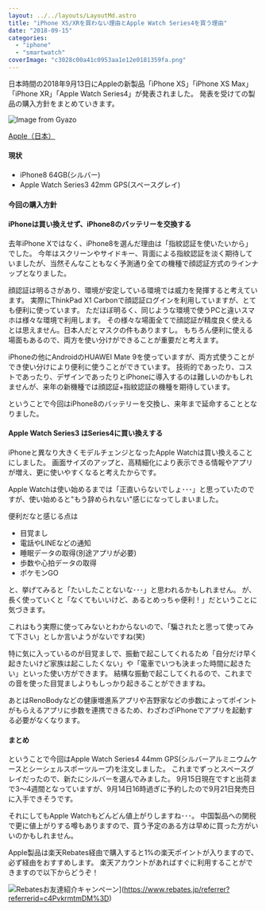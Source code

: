 ```yaml
---
layout: ../../layouts/LayoutMd.astro
title: "iPhone XS/XRを買わない理由とApple Watch Series4を買う理由"
date: "2018-09-15"
categories: 
  - "iphone"
  - "smartwatch"
coverImage: "c3028c00a41c0953aa1e12e0181359fa.png"
---
```


日本時間の2018年9月13日にAppleの新製品「iPhone XS」「iPhone XS Max」「iPhone XR」「Apple Watch Series4」が発表されました。 発表を受けての製品の購入方針をまとめていきます。

![Image from Gyazo](/archive/images/9ab9a7eac9e18a44357e526358b09049.png)

[Apple（日本）](https://www.apple.com/jp/iphone-14-pro/)

#### 現状

- iPhone8 64GB(シルバー)
- Apple Watch Series3 42mm GPS(スペースグレイ)

#### 今回の購入方針

#### iPhoneは買い換えせず、iPhone8のバッテリーを交換する

去年iPhone Xではなく、iPhone8を選んだ理由は「指紋認証を使いたいから」でした。 今年はスクリーンやサイドキー、背面による指紋認証を淡く期待していましたが、当然そんなこともなく予測通り全ての機種で顔認証方式のラインナップとなりました。

顔認証は明るさがあり、環境が安定している環境では威力を発揮すると考えています。 実際にThinkPad X1 Carbonで顔認証ログインを利用していますが、とても便利に使っています。 ただほぼ明るく、同じような環境で使うPCと違いスマホは様々な環境で利用します。 その様々な場面全てで顔認証が精度良く使えるとは思えません。日本人だとマスクの件もありますし。 もちろん便利に使える場面もあるので、両方を使い分けができることが重要だと考えます。

iPhoneの他にAndroidのHUAWEI Mate 9を使っていますが、両方式使うことができ使い分けにより便利に使うことができています。 技術的であったり、コストであったり、デザインであったりとiPhoneに導入するのは難しいのかもしれませんが、来年の新機種では顔認証+指紋認証の機種を期待しています。

ということで今回はiPhone8のバッテリーを交換し、来年まで延命することとなりました。

#### Apple Watch Series3 はSeries4に買い換えする

iPhoneと異なり大きくモデルチェンジとなったApple Watchは買い換えることにしました。 画面サイズのアップと、高精細化により表示できる情報やアプリが増え、更に使いやすくなると考えたからです。

Apple Watchは使い始めるまでは「正直いらないでしょ･･･」と思っていたのですが、使い始めると"もう辞められない"感じになってしまいました。

便利だなと感じる点は

- 目覚まし
- 電話やLINEなどの通知
- 睡眠データの取得(別途アプリが必要)
- 歩数や心拍データの取得
- ポケモンGO

と、挙げてみると「たいしたことないな･･･」と思われるかもしれません。 が、長く使っていくと「なくてもいいけど、あるとめっちゃ便利！」だということに気づきます。

これはもう実際に使ってみないとわからないので、「騙されたと思って使ってみて下さい」としか言いようがないですね(笑)

特に気に入っているのが目覚ましで、振動で起こしてくれるため「自分だけ早く起きたいけど家族は起こしたくない」や「電車でいつも決まった時間に起きたい」といった使い方ができます。 結構な振動で起こしてくれるので、これまでの音を使った目覚ましよりもしっかり起きることができますね。

あとはRenoBodyなどの健康増進系アプリや吉野家などの歩数によってポイントがもらえるアプリに歩数を連携できるため、わざわざiPhoneでアプリを起動する必要がなくなります。

#### まとめ

ということで今回はApple Watch Series4 44mm GPS(シルバーアルミニウムケースとシーシェルスポーツループ)を注文しました。 これまでずっとスペースグレイだったので、新たにシルバーを選んでみました。 9月15日現在ですと出荷まで3～4週間となっていますが、9月14日16時過ぎに予約したので9月21日発売日に入手できそうです。

それにしてもApple Watchもどんどん値上がりしますね･･･。 中国製品への関税で更に値上がりする噂もありますので、買う予定のある方は早めに買った方がいいのかもしれません。

Apple製品は楽天Rebates経由で購入すると1%の楽天ポイントが入りますので、必ず経由をおすすめします。 楽天アカウントがあればすぐに利用することができますので以下からどうぞ！

![Rebatesお友達紹介キャンペーン](/archive/images/rebates-banner_520x88px_02.png)](https://www.rebates.jp/referrer?referrerid=c4PvkrmtmDM%3D)
